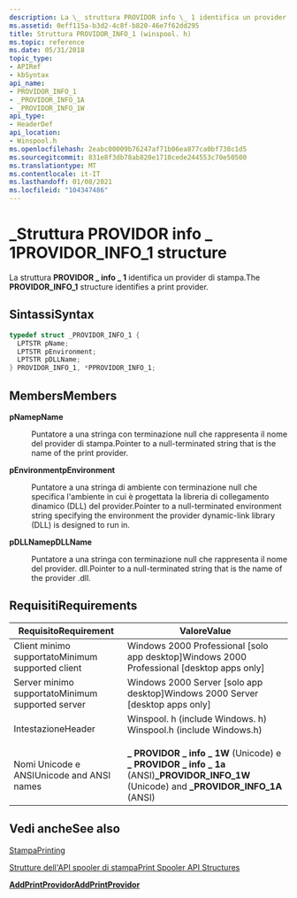 ```yaml
---
description: La \_ struttura PROVIDOR info \_ 1 identifica un provider di stampa.
ms.assetid: 0eff115a-b3d2-4c8f-b820-46e7f62dd295
title: Struttura PROVIDOR_INFO_1 (winspool. h)
ms.topic: reference
ms.date: 05/31/2018
topic_type:
- APIRef
- kbSyntax
api_name:
- PROVIDOR_INFO_1
- _PROVIDOR_INFO_1A
- _PROVIDOR_INFO_1W
api_type:
- HeaderDef
api_location:
- Winspool.h
ms.openlocfilehash: 2eabc00009b76247af71b06ea877ca0bf738c1d5
ms.sourcegitcommit: 831e8f3db78ab820e1710cede244553c70e50500
ms.translationtype: MT
ms.contentlocale: it-IT
ms.lasthandoff: 01/08/2021
ms.locfileid: "104347486"
---
```

# <a name="providor_info_1-structure"></a><span data-ttu-id="0602b-103">\_Struttura PROVIDOR info \_ 1</span><span class="sxs-lookup"><span data-stu-id="0602b-103">PROVIDOR\_INFO\_1 structure</span></span>

<span data-ttu-id="0602b-104">La struttura **PROVIDOR \_ info \_ 1** identifica un provider di stampa.</span><span class="sxs-lookup"><span data-stu-id="0602b-104">The **PROVIDOR\_INFO\_1** structure identifies a print provider.</span></span>

## <a name="syntax"></a><span data-ttu-id="0602b-105">Sintassi</span><span class="sxs-lookup"><span data-stu-id="0602b-105">Syntax</span></span>


```C++
typedef struct _PROVIDOR_INFO_1 {
  LPTSTR pName;
  LPTSTR pEnvironment;
  LPTSTR pDLLName;
} PROVIDOR_INFO_1, *PPROVIDOR_INFO_1;
```



## <a name="members"></a><span data-ttu-id="0602b-106">Members</span><span class="sxs-lookup"><span data-stu-id="0602b-106">Members</span></span>

<dl> <dt>

<span data-ttu-id="0602b-107">**pName**</span><span class="sxs-lookup"><span data-stu-id="0602b-107">**pName**</span></span>
</dt> <dd>

<span data-ttu-id="0602b-108">Puntatore a una stringa con terminazione null che rappresenta il nome del provider di stampa.</span><span class="sxs-lookup"><span data-stu-id="0602b-108">Pointer to a null-terminated string that is the name of the print provider.</span></span>

</dd> <dt>

<span data-ttu-id="0602b-109">**pEnvironment**</span><span class="sxs-lookup"><span data-stu-id="0602b-109">**pEnvironment**</span></span>
</dt> <dd>

<span data-ttu-id="0602b-110">Puntatore a una stringa di ambiente con terminazione null che specifica l'ambiente in cui è progettata la libreria di collegamento dinamico (DLL) del provider.</span><span class="sxs-lookup"><span data-stu-id="0602b-110">Pointer to a null-terminated environment string specifying the environment the provider dynamic-link library (DLL) is designed to run in.</span></span>

</dd> <dt>

<span data-ttu-id="0602b-111">**pDLLName**</span><span class="sxs-lookup"><span data-stu-id="0602b-111">**pDLLName**</span></span>
</dt> <dd>

<span data-ttu-id="0602b-112">Puntatore a una stringa con terminazione null che rappresenta il nome del provider. dll.</span><span class="sxs-lookup"><span data-stu-id="0602b-112">Pointer to a null-terminated string that is the name of the provider .dll.</span></span>

</dd> </dl>

## <a name="requirements"></a><span data-ttu-id="0602b-113">Requisiti</span><span class="sxs-lookup"><span data-stu-id="0602b-113">Requirements</span></span>



| <span data-ttu-id="0602b-114">Requisito</span><span class="sxs-lookup"><span data-stu-id="0602b-114">Requirement</span></span> | <span data-ttu-id="0602b-115">Valore</span><span class="sxs-lookup"><span data-stu-id="0602b-115">Value</span></span> |
|-------------------------------------|-----------------------------------------------------------------------------------------------------------|
| <span data-ttu-id="0602b-116">Client minimo supportato</span><span class="sxs-lookup"><span data-stu-id="0602b-116">Minimum supported client</span></span><br/> | <span data-ttu-id="0602b-117">Windows 2000 Professional \[solo app desktop\]</span><span class="sxs-lookup"><span data-stu-id="0602b-117">Windows 2000 Professional \[desktop apps only\]</span></span><br/>                                                |
| <span data-ttu-id="0602b-118">Server minimo supportato</span><span class="sxs-lookup"><span data-stu-id="0602b-118">Minimum supported server</span></span><br/> | <span data-ttu-id="0602b-119">Windows 2000 Server \[solo app desktop\]</span><span class="sxs-lookup"><span data-stu-id="0602b-119">Windows 2000 Server \[desktop apps only\]</span></span><br/>                                                      |
| <span data-ttu-id="0602b-120">Intestazione</span><span class="sxs-lookup"><span data-stu-id="0602b-120">Header</span></span><br/>                   | <dl> <span data-ttu-id="0602b-121"><dt>Winspool. h (include Windows. h)</dt></span><span class="sxs-lookup"><span data-stu-id="0602b-121"><dt>Winspool.h (include Windows.h)</dt></span></span> </dl> |
| <span data-ttu-id="0602b-122">Nomi Unicode e ANSI</span><span class="sxs-lookup"><span data-stu-id="0602b-122">Unicode and ANSI names</span></span><br/>   | <span data-ttu-id="0602b-123">**\_ PROVIDOR \_ info \_ 1W** (Unicode) e **\_ PROVIDOR \_ info \_ 1a** (ANSI)</span><span class="sxs-lookup"><span data-stu-id="0602b-123">**\_PROVIDOR\_INFO\_1W** (Unicode) and **\_PROVIDOR\_INFO\_1A** (ANSI)</span></span><br/>                         |



## <a name="see-also"></a><span data-ttu-id="0602b-124">Vedi anche</span><span class="sxs-lookup"><span data-stu-id="0602b-124">See also</span></span>

<dl> <dt>

[<span data-ttu-id="0602b-125">Stampa</span><span class="sxs-lookup"><span data-stu-id="0602b-125">Printing</span></span>](printdocs-printing.md)
</dt> <dt>

[<span data-ttu-id="0602b-126">Strutture dell'API spooler di stampa</span><span class="sxs-lookup"><span data-stu-id="0602b-126">Print Spooler API Structures</span></span>](printing-and-print-spooler-structures.md)
</dt> <dt>

[<span data-ttu-id="0602b-127">**AddPrintProvidor**</span><span class="sxs-lookup"><span data-stu-id="0602b-127">**AddPrintProvidor**</span></span>](addprintprovidor.md)
</dt> </dl>

 

 




